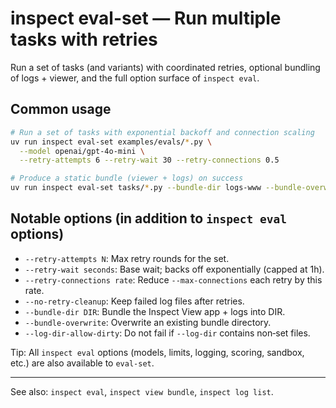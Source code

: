 # inspect eval-set — Run multiple tasks with retries

Run a set of tasks (and variants) with coordinated retries, optional bundling of logs + viewer, and the full option surface of `inspect eval`.

## Common usage

```bash
# Run a set of tasks with exponential backoff and connection scaling
uv run inspect eval-set examples/evals/*.py \
  --model openai/gpt-4o-mini \
  --retry-attempts 6 --retry-wait 30 --retry-connections 0.5

# Produce a static bundle (viewer + logs) on success
uv run inspect eval-set tasks/*.py --bundle-dir logs-www --bundle-overwrite
```

## Notable options (in addition to `inspect eval` options)

- `--retry-attempts N`: Max retry rounds for the set.
- `--retry-wait seconds`: Base wait; backs off exponentially (capped at 1h).
- `--retry-connections rate`: Reduce `--max-connections` each retry by this rate.
- `--no-retry-cleanup`: Keep failed log files after retries.
- `--bundle-dir DIR`: Bundle the Inspect View app + logs into DIR.
- `--bundle-overwrite`: Overwrite an existing bundle directory.
- `--log-dir-allow-dirty`: Do not fail if `--log-dir` contains non‑set files.

Tip: All `inspect eval` options (models, limits, logging, scoring, sandbox, etc.) are also available to `eval-set`.

---

See also: `inspect eval`, `inspect view bundle`, `inspect log list`.
